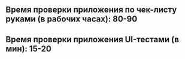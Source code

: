 ## Время проверки приложения по чек-листу руками (в рабочих часах): 80-90 

## Время проверки приложения UI-тестами (в мин): 15-20 